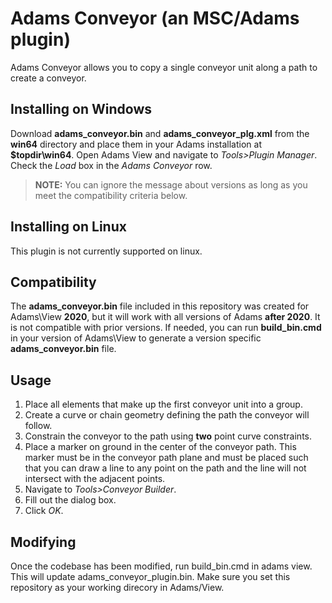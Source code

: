 # Adams Conveyor (an MSC/Adams plugin)

Adams Conveyor allows you to copy a single conveyor unit along a path to create a conveyor.

## Installing on Windows

Download **adams_conveyor.bin** and **adams_conveyor_plg.xml** from the **win64** directory and place them in your Adams installation at **$topdir\win64**.  Open Adams View and navigate to *Tools>Plugin Manager*.  Check the *Load* box in the *Adams Conveyor* row.  

> **NOTE:** You can ignore the message about versions as long as you meet the compatibility criteria below.

## Installing on Linux

This plugin is not currently supported on linux.

## Compatibility

The **adams_conveyor.bin** file included in this repository was created for Adams\View **2020**, but it will work with all versions of Adams **after 2020**.  It is not compatible with prior versions.  If needed, you can run **build_bin.cmd** in your version of Adams\View to generate a version specific **adams_conveyor.bin** file.

## Usage

1. Place all elements that make up the first conveyor unit into a group.  
2. Create a curve or chain geometry defining the path the conveyor will follow.
3. Constrain the conveyor to the path using **two** point curve constraints.
4. Place a marker on ground in the center of the conveyor path.  This marker must be in the conveyor path plane and must be placed such that you can draw a line to any point on the path and the line will not intersect with the adjacent points.
5. Navigate to *Tools>Conveyor Builder*.
6. Fill out the dialog box.
7. Click *OK*.

## Modifying

Once the codebase has been modified, run build_bin.cmd in adams view.  This will update adams_conveyor_plugin.bin.  Make sure you set this repository as your working direcory in Adams/View.

